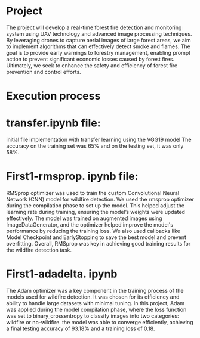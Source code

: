 # Project 
The project will develop a real-time forest fire detection and monitoring system using UAV technology and advanced image processing techniques. By leveraging drones to capture aerial images of large forest areas, we aim to implement algorithms that can effectively detect smoke and flames. The goal is to provide early warnings to forestry management, enabling prompt action to prevent significant economic losses caused by forest fires. Ultimately, we seek to enhance the safety and efficiency of forest fire prevention and control efforts.
# Execution process
# transfer.ipynb file:
initial file implementation with transfer learning using the VGG19 model
The accuracy on the training set was 65% and on the testing set, it was only 58%.

# First1-rmsprop. ipynb file:
RMSprop optimizer was used to train the custom Convolutional Neural Network (CNN) model for wildfire detection. We used the rmsprop optimizer during the compilation phase to set up the model. This helped adjust the learning rate during training, ensuring the model’s weights were updated effectively. The model was trained on augmented images using ImageDataGenerator, and the optimizer helped improve the model's performance by reducing the training loss. We also used callbacks like Model Checkpoint and EarlyStopping to save the best model and prevent overfitting. Overall, RMSprop was key in achieving good training results for the wildfire detection task.
# First1-adadelta. ipynb
The Adam optimizer was a key component in the training process of the models used for wildfire detection. It was chosen for its efficiency and ability to handle large datasets with minimal tuning. In this project, Adam was applied during the model compilation phase, where the loss function was set to binary_crossentropy to classify images into two categories: wildfire or no-wildfire. 
 the model was able to converge efficiently, achieving a final testing accuracy of 93.18% and a training loss of 0.18.
